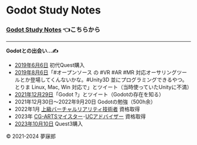 # Godot Study Notes<a id="TOP"></a>

### [Godot Study Notes](./study_notes.md) 👈こちらから

***

**Godotとの出会い...✍**  
* [2019年6月6日](https://twitter.com/mubirou/status/1136580509096644609) 初代Quest購入
* [2019年8月6日](https://twitter.com/mubirou/status/1158626565040721921)「#オープンソース の #VR #AR #MR 対応オーサリングツールとか登場してくんないかな。#Unity3D 並にプログラミングできるやつ。とりま Linux, Mac, Win 対応で」とツイート（当時使っていたUnityに不満）  
* [2021年12月29日](https://twitter.com/mubirou/status/1476124608093102083)「Godot ?」とツイート（Godotの存在を知る）
* 2021年12月30日～2022年9月20日 Godotの勉強（500h余）
* 2022年1月 [上級バーチャルリアリティ技術者](https://vrsj.org/events/seminar/) 資格取得
* 2023年 [CG-ARTSマイスター](https://www.cgarts.or.jp/v1/kentei/meister/)･[UCアドバイザー](https://www.aft.or.jp/pages/feature/uc) 資格取得  
* [2023年10月10日](https://twitter.com/mubirou/status/1711699151879282819) Quest3購入 

© 2021-2024 夢寐郎
